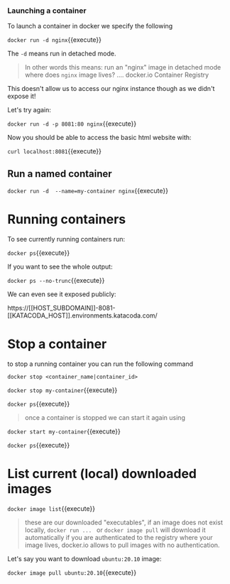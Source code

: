 ### Launching a container

To launch a container in docker we specify the following

`docker run -d nginx`{{execute}}

The `-d` means run in detached mode.

> In other words this means: run an "nginx" image in detached mode
> where does `nginx` image lives? .... docker.io Container Registry

This doesn't allow us to access our nginx instance though as we didn't expose it!

Let's try again:

`docker run -d -p 8081:80 nginx`{{execute}}

Now you should be able to access the basic html website with:

`curl localhost:8081`{{execute}}

## Run a named container

`docker run -d  --name=my-container nginx`{{execute}}


# Running containers

To see currently running containers run:

`docker ps`{{execute}}

If you want to see the whole output:

`docker ps --no-trunc`{{execute}}


We can even see it exposed publicly:

https://[[HOST_SUBDOMAIN]]-8081-[[KATACODA_HOST]].environments.katacoda.com/

# Stop a container
to stop a running container you can run the following command

`docker stop <container_name|container_id>`

`docker stop my-container`{{execute}}

`docker ps`{{execute}}

> once a container is stopped we can start it again using

`docker start my-container`{{execute}}

`docker ps`{{execute}}

# List current (local) downloaded images

`docker image list`{{execute}}

> these are our downloaded "executables", if an image does not exist locally, `docker run ... ` or `docker image pull`  will download it automatically if you are authenticated to the registry where your image lives, docker.io allows to pull images with no authentication.


Let's say you want to download `ubuntu:20.10` image:

`docker image pull ubuntu:20.10`{{execute}}
